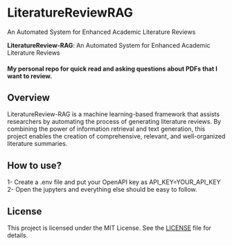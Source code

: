 # LiteratureReviewRAG
An Automated System for Enhanced Academic Literature Reviews

**LiteratureReview-RAG**: An Automated System for Enhanced Academic Literature Reviews

#### My personal repo for quick read and asking questions about PDFs that I want to review.

## Overview

LiteratureReview-RAG is a machine learning-based framework that assists researchers by automating the process of generating literature reviews. By combining the power of information retrieval and text generation, this project enables the creation of comprehensive, relevant, and well-organized literature summaries. 

## How to use?
1- Create a .env file and put your OpenAPI key as API_KEY=YOUR_API_KEY
2- Open the jupyters and everything else should be easy to follow.

## License

This project is licensed under the MIT License. See the [LICENSE](https://github.com/vd1371/LiteratureReviewRAG/blob/main/LICENSE) file for details.